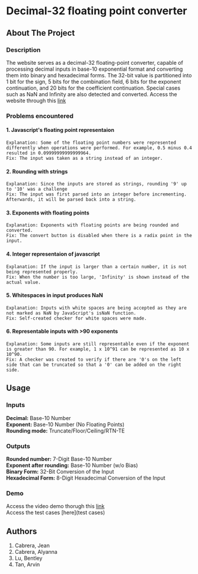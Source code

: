 # Decimal-32 floating point converter
## About The Project
### Description
The website serves as a decimal-32 floating-point converter, capable of processing decimal inputs in base-10 exponential format and converting them into binary and hexadecimal forms. The 32-bit value is partitioned into 1 bit for the sign, 5 bits for the combination field, 6 bits for the exponent continuation, and 20 bits for the coefficient continuation. Special cases such as NaN and Infinity are also detected and converted. Access the website through this [link]( https://skillial.github.io/CSARCH2-Simulation-Project/)


### Problems encountered
#### 1. Javascript's floating point representaion
    Explanation: Some of the floating point numbers were represented differently when operations were performed. For example, 0.5 minus 0.4 resulted in 0.09999999999999964.
    Fix: The input was taken as a string instead of an integer.
#### 2. Rounding with strings
    Explanation: Since the inputs are stored as strings, rounding '9' up to '10' was a challenge 
    Fix: The input was first parsed into an integer before incrementing. Afterwards, it will be parsed back into a string.
#### 3. Exponents with floating points
    Explanation: Exponents with floating points are being rounded and converted.
    Fix: The convert button is disabled when there is a radix point in the input.
#### 4. Integer representaion of javascript
    Explanation: If the input is larger than a certain number, it is not being represented properly.
    Fix: When the number is too large, 'Infinity' is shown instead of the actual value.
#### 5. Whitespaces in input produces NaN
    Explanation: Inputs with white spaces are being accepted as they are not marked as NaN by JavaScript's isNaN function.
    Fix: Self-created checker for white spaces were made.
#### 6. Representable inputs with >90 exponents
    Explanation: Some inputs are still representable even if the exponent is greater than 90. For example, 1 x 10^91 can be represented as 10 x 10^90.
    Fix: A checker was created to verify if there are '0's on the left side that can be truncated so that a '0' can be added on the right side.

## Usage
### Inputs
**Decimal:** Base-10 Number <br>
**Exponent:** Base-10 Number (No Floating Points) <br>
**Rounding mode:** Truncate/Floor/Ceiling/RTN-TE

### Outputs
**Rounded number:** 7-Digit Base-10 Number <br>
**Exponent after rounding:** Base-10 Number (w/o Bias) <br>
**Binary Form:** 32-Bit Conversion of the Input <br>
**Hexadecimal Form:** 8-Digit Hexadecimal Conversion of the Input

### Demo
Access the video demo thorugh this [link](https://youtu.be/UjbbGdQmPh4) <br>
Access the test cases [here](test cases)
## Authors

1. Cabrera, Jean
2. Cabrera, Alyanna
3. Lu, Bentley
4. Tan, Arvin